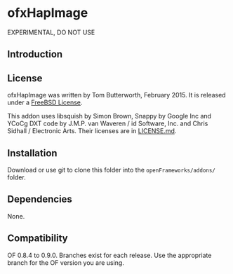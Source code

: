 ofxHapImage
===========

EXPERIMENTAL, DO NOT USE

Introduction
------------


License
-------
ofxHapImage was written by Tom Butterworth, February 2015. It is released under a [FreeBSD License](LICENSE.md).

This addon uses libsquish by Simon Brown, Snappy by Google Inc and YCoCg DXT code by J.M.P. van Waveren / id Software, Inc. and Chris Sidhall / Electronic Arts. Their licenses are in [LICENSE.md](LICENSE.md).

Installation
------------
Download or use git to clone this folder into the `openFrameworks/addons/` folder.

Dependencies
------------
None.

Compatibility
------------
OF 0.8.4 to 0.9.0. Branches exist for each release. Use the appropriate branch for the OF version you are using.
